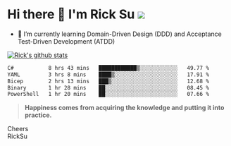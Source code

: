# Hi there 👋 I'm Rick Su ![](https://komarev.com/ghpvc/?username=ricksu978)
<!--
**ricksu978/ricksu978** is a ✨ _special_ ✨ repository because its `README.md` (this file) appears on your GitHub profile.

Here are some ideas to get you started:

- 🔭 I’m currently working on ...
-->
- 🌱 I’m currently learning Domain-Driven Design (DDD) and Acceptance Test-Driven Development (ATDD)
<!--
- 👯 I’m looking to collaborate on ...
- 🤔 I’m looking for help with ...
- 💬 Ask me about ...
- 📫 How to reach me: ...
- 😄 Pronouns: ...
- ⚡ Fun fact: ...
-->
[![Rick's github stats](https://github-readme-stats.vercel.app/api?username=ricksu978&theme=dark)](https://github.com/ricksu978/ricksu978)

<!--START_SECTION:waka-->

```txt
C#           8 hrs 43 mins   ████████████▒░░░░░░░░░░░░   49.77 %
YAML         3 hrs 8 mins    ████▒░░░░░░░░░░░░░░░░░░░░   17.91 %
Bicep        2 hrs 13 mins   ███▒░░░░░░░░░░░░░░░░░░░░░   12.68 %
Binary       1 hr 28 mins    ██░░░░░░░░░░░░░░░░░░░░░░░   08.45 %
PowerShell   1 hr 20 mins    ██░░░░░░░░░░░░░░░░░░░░░░░   07.66 %
```

<!--END_SECTION:waka-->

> **Happiness comes from acquiring the knowledge and putting it into practice.**

Cheers  
RickSu 
